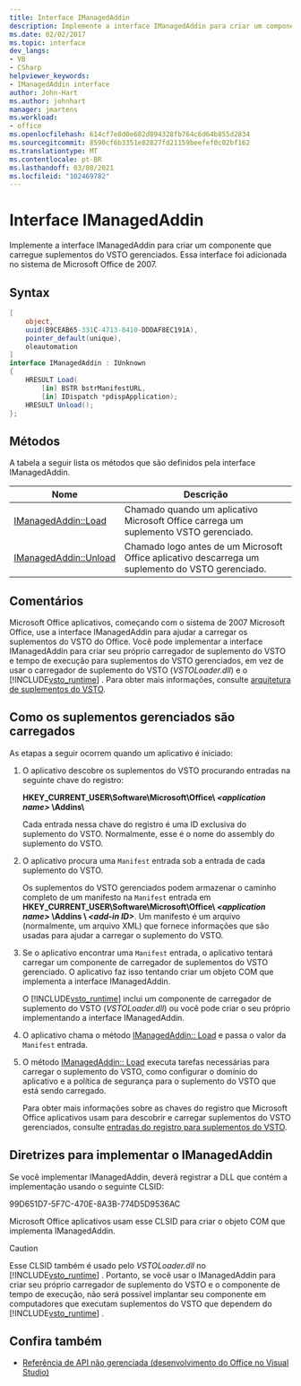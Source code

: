 ```yaml
---
title: Interface IManagedAddin
description: Implemente a interface IManagedAddin para criar um componente que carregue suplementos do VSTO gerenciados.
ms.date: 02/02/2017
ms.topic: interface
dev_langs:
- VB
- CSharp
helpviewer_keywords:
- IManagedAddin interface
author: John-Hart
ms.author: johnhart
manager: jmartens
ms.workload:
- office
ms.openlocfilehash: 614cf7e8d0e682d894328fb764c6d64b855d2834
ms.sourcegitcommit: 8590cf6b3351e82827fd21159beefef0c02bf162
ms.translationtype: MT
ms.contentlocale: pt-BR
ms.lasthandoff: 03/08/2021
ms.locfileid: "102469782"
---
```

# <a name="imanagedaddin-interface"></a>Interface IManagedAddin
  Implemente a interface IManagedAddin para criar um componente que carregue suplementos do VSTO gerenciados. Essa interface foi adicionada no sistema de Microsoft Office de 2007.

## <a name="syntax"></a>Syntax

```csharp
[
    object,
    uuid(B9CEAB65-331C-4713-8410-DDDAF8EC191A),
    pointer_default(unique),
    oleautomation
]
interface IManagedAddin : IUnknown
{
    HRESULT Load(
        [in] BSTR bstrManifestURL,
        [in] IDispatch *pdispApplication);
    HRESULT Unload();
};
```

## <a name="methods"></a>Métodos
 A tabela a seguir lista os métodos que são definidos pela interface IManagedAddin.

|Nome|Descrição|
|----------|-----------------|
|[IManagedAddin::Load](../vsto/imanagedaddin-load.md)|Chamado quando um aplicativo Microsoft Office carrega um suplemento VSTO gerenciado.|
|[IManagedAddin::Unload](../vsto/imanagedaddin-unload.md)|Chamado logo antes de um Microsoft Office aplicativo descarrega um suplemento do VSTO gerenciado.|

## <a name="remarks"></a>Comentários
 Microsoft Office aplicativos, começando com o sistema de 2007 Microsoft Office, use a interface IManagedAddin para ajudar a carregar os suplementos do VSTO do Office. Você pode implementar a interface IManagedAddin para criar seu próprio carregador de suplemento do VSTO e tempo de execução para suplementos do VSTO gerenciados, em vez de usar o carregador de suplemento do VSTO (*VSTOLoader.dll*) e o [!INCLUDE[vsto_runtime](../vsto/includes/vsto-runtime-md.md)] . Para obter mais informações, consulte [arquitetura de suplementos do VSTO](../vsto/architecture-of-vsto-add-ins.md).

## <a name="how-managed-add-ins-are-loaded"></a>Como os suplementos gerenciados são carregados
 As etapas a seguir ocorrem quando um aplicativo é iniciado:

1. O aplicativo descobre os suplementos do VSTO procurando entradas na seguinte chave do registro:

    **HKEY_CURRENT_USER\Software\Microsoft\Office\\ *\<application name>* \Addins\\**

    Cada entrada nessa chave do registro é uma ID exclusiva do suplemento do VSTO. Normalmente, esse é o nome do assembly do suplemento do VSTO.

2. O aplicativo procura uma `Manifest` entrada sob a entrada de cada suplemento do VSTO.

    Os suplementos do VSTO gerenciados podem armazenar o caminho completo de um manifesto na `Manifest` entrada em **HKEY_CURRENT_USER\Software\Microsoft\Office\\ _\<application name>_ \Addins \\ _\<add-in ID>_**. Um manifesto é um arquivo (normalmente, um arquivo XML) que fornece informações que são usadas para ajudar a carregar o suplemento do VSTO.

3. Se o aplicativo encontrar uma `Manifest` entrada, o aplicativo tentará carregar um componente de carregador de suplementos do VSTO gerenciado. O aplicativo faz isso tentando criar um objeto COM que implementa a interface IManagedAddin.

    O [!INCLUDE[vsto_runtime](../vsto/includes/vsto-runtime-md.md)] inclui um componente de carregador de suplemento do VSTO (*VSTOLoader.dll*) ou você pode criar o seu próprio implementando a interface IManagedAddin.

4. O aplicativo chama o método [IManagedAddin:: Load](../vsto/imanagedaddin-load.md) e passa o valor da `Manifest` entrada.

5. O método [IManagedAddin:: Load](../vsto/imanagedaddin-load.md) executa tarefas necessárias para carregar o suplemento do VSTO, como configurar o domínio do aplicativo e a política de segurança para o suplemento do VSTO que está sendo carregado.

   Para obter mais informações sobre as chaves do registro que Microsoft Office aplicativos usam para descobrir e carregar suplementos do VSTO gerenciados, consulte [entradas do registro para suplementos do VSTO](../vsto/registry-entries-for-vsto-add-ins.md).

## <a name="guidance-to-implement-imanagedaddin"></a>Diretrizes para implementar o IManagedAddin
 Se você implementar IManagedAddin, deverá registrar a DLL que contém a implementação usando o seguinte CLSID:

 99D651D7-5F7C-470E-8A3B-774D5D9536AC

 Microsoft Office aplicativos usam esse CLSID para criar o objeto COM que implementa IManagedAddin.

> [!CAUTION]
> Esse CLSID também é usado pelo *VSTOLoader.dll* no [!INCLUDE[vsto_runtime](../vsto/includes/vsto-runtime-md.md)] . Portanto, se você usar o IManagedAddin para criar seu próprio carregador de suplemento do VSTO e o componente de tempo de execução, não será possível implantar seu componente em computadores que executam suplementos do VSTO que dependem do [!INCLUDE[vsto_runtime](../vsto/includes/vsto-runtime-md.md)] .

## <a name="see-also"></a>Confira também
- [Referência de API não gerenciada &#40;desenvolvimento do Office no Visual Studio&#41;](../vsto/unmanaged-api-reference-office-development-in-visual-studio.md)
